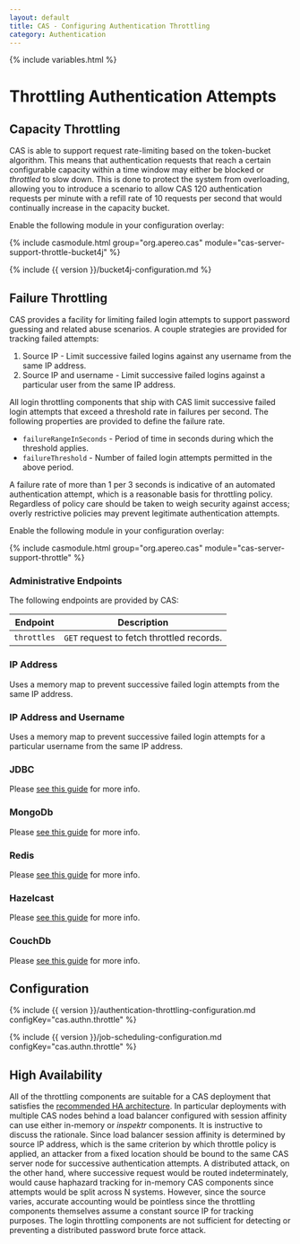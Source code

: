 ```yaml
---
layout: default
title: CAS - Configuring Authentication Throttling
category: Authentication
---
```

{% include variables.html %}

# Throttling Authentication Attempts

## Capacity Throttling

CAS is able to support request rate-limiting based on the token-bucket algorithm. This
means that authentication requests that reach a certain configurable capacity within 
a time window may either be blocked or _throttled_ to slow down. This is done to 
protect the system from overloading, allowing you to introduce a scenario to allow 
CAS 120 authentication requests per minute with a refill rate of 10 requests per 
second that would continually increase in the capacity bucket.

Enable the following module in your configuration overlay:

{% include casmodule.html group="org.apereo.cas" module="cas-server-support-throttle-bucket4j" %}
        
{% include {{ version }}/bucket4j-configuration.md %}

## Failure Throttling

CAS provides a facility for limiting failed login attempts to support password guessing and related abuse scenarios.
A couple strategies are provided for tracking failed attempts:

1. Source IP - Limit successive failed logins against any username from the same IP address.
2. Source IP and username - Limit successive failed logins against a particular user from the same IP address.

All login throttling components that ship with CAS limit successive failed login attempts that exceed a threshold
rate in failures per second. The following properties are provided to define the failure rate.

* `failureRangeInSeconds` - Period of time in seconds during which the threshold applies.
* `failureThreshold` - Number of failed login attempts permitted in the above period.

A failure rate of more than 1 per 3 seconds is indicative of an automated authentication attempt, which is a
reasonable basis for throttling policy. Regardless of policy care should be taken to weigh security against access;
overly restrictive policies may prevent legitimate authentication attempts.

Enable the following module in your configuration overlay:

{% include casmodule.html group="org.apereo.cas" module="cas-server-support-throttle" %}

### Administrative Endpoints

The following endpoints are provided by CAS:
 
| Endpoint                     | Description
|------------------------------|---------------------------------------------
| `throttles`                  | `GET` request to fetch throttled records.

### IP Address

Uses a memory map to prevent successive failed login attempts from the same IP address.

### IP Address and Username

Uses a memory map to prevent successive failed login attempts for
a particular username from the same IP address.

### JDBC

Please [see this guide](Configuring-Authentication-Throttling-JDBC.html) for more info.

### MongoDb

Please [see this guide](Configuring-Authentication-Throttling-MongoDb.html) for more info.

### Redis

Please [see this guide](Configuring-Authentication-Throttling-Redis.html) for more info.

### Hazelcast

Please [see this guide](Configuring-Authentication-Throttling-Hazelcast.html) for more info.

### CouchDb

Please [see this guide](Configuring-Authentication-Throttling-CouchDb.html) for more info.

## Configuration

{% include {{ version }}/authentication-throttling-configuration.md configKey="cas.authn.throttle" %}

{% include {{ version }}/job-scheduling-configuration.md configKey="cas.authn.throttle" %}

## High Availability

All of the throttling components are suitable for a CAS deployment that satisfies the
[recommended HA architecture](../high_availability/High-Availability-Guide.html). In particular 
deployments with multiple CAS nodes behind a load balancer configured with session 
affinity can use either in-memory or _inspektr_ components. It is
instructive to discuss the rationale. Since load balancer session affinity is determined by source IP address, which
is the same criterion by which throttle policy is applied, an attacker from a fixed location should be bound to the
same CAS server node for successive authentication attempts. A distributed attack, on the other hand, where successive
request would be routed indeterminately, would cause haphazard tracking for in-memory CAS components since attempts
would be split across N systems. However, since the source varies, accurate accounting would be pointless since the
throttling components themselves assume a constant source IP for tracking purposes. The login throttling components
are not sufficient for detecting or preventing a distributed password brute force attack.
